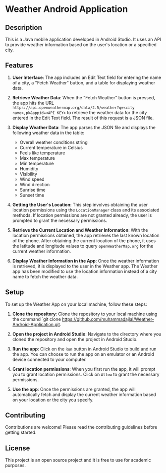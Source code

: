 # Weather Android Application

## Description

This is a Java mobile application developed in Android Studio. It uses an API to provide weather information based on the user's location or a specified city.

## Features

1. **User Interface**: The app includes an Edit Text field for entering the name of a city, a "Fetch Weather" button, and a table for displaying weather data.

2. **Retrieve Weather Data**: When the "Fetch Weather" button is pressed, the app hits the URL `https://api.openweathermap.org/data/2.5/weather?q=<city name>,pk&appid=<API KEY>` to retrieve the weather data for the city entered in the Edit Text field. The result of this request is a JSON file.

3. **Display Weather Data**: The app parses the JSON file and displays the following weather data in the table:
    - Overall weather conditions string
    - Current temperature in Celsius
    - Feels like temperature
    - Max temperature
    - Min temperature
    - Humidity
    - Visibility
    - Wind speed
    - Wind direction
    - Sunrise time
    - Sunset time

4. **Getting the User's Location**: This step involves obtaining the user location permissions using the `LocationManager` class and its associated methods. If location permissions are not granted already, the user is prompted to grant the necessary permissions.

5. **Retrieve the Current Location and Weather Information**: With the location permissions obtained, the app retrieves the last known location of the phone. After obtaining the current location of the phone, it uses the latitude and longitude values to query `openWeatherMap.org` for the current weather information.

6. **Display Weather Information in the App**: Once the weather information is retrieved, it is displayed to the user in the Weather app. The Weather app has been modified to use the location information instead of a city name to fetch the weather data.

## Setup

To set up the Weather App on your local machine, follow these steps:

1. **Clone the repository**: Clone the repository to your local machine using the command `git clone https://github.com/muhammadajlal/Weather-Android-Application.git.

2. **Open the project in Android Studio**: Navigate to the directory where you cloned the repository and open the project in Android Studio.

3. **Run the app**: Click on the `Run` button in Android Studio to build and run the app. You can choose to run the app on an emulator or an Android device connected to your computer.

4. **Grant location permissions**: When you first run the app, it will prompt you to grant location permissions. Click on `Allow` to grant the necessary permissions.

5. **Use the app**: Once the permissions are granted, the app will automatically fetch and display the current weather information based on your location or the city you specify.

## Contributing

Contributions are welcome! Please read the contributing guidelines before getting started.

## License

This project is an open source project and it is free to use for academic purposes. 
